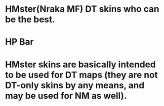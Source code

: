 # HMster(Nraka MF) DT skins who can be the best.

# HP Bar

# HMster skins are basically intended to be used for DT maps (they are not DT-only skins by any means, and may be used for NM as well).
